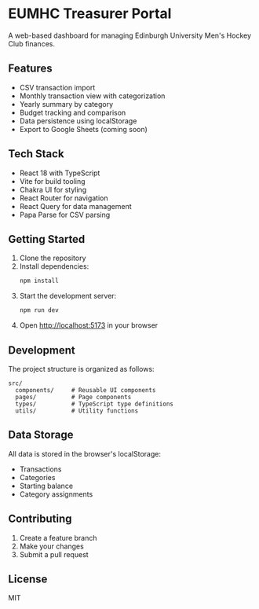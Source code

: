 # EUMHC Treasurer Portal

A web-based dashboard for managing Edinburgh University Men's Hockey Club finances.

## Features

- CSV transaction import
- Monthly transaction view with categorization
- Yearly summary by category
- Budget tracking and comparison
- Data persistence using localStorage
- Export to Google Sheets (coming soon)

## Tech Stack

- React 18 with TypeScript
- Vite for build tooling
- Chakra UI for styling
- React Router for navigation
- React Query for data management
- Papa Parse for CSV parsing

## Getting Started

1. Clone the repository
2. Install dependencies:
   ```bash
   npm install
   ```
3. Start the development server:
   ```bash
   npm run dev
   ```
4. Open [http://localhost:5173](http://localhost:5173) in your browser

## Development

The project structure is organized as follows:

```
src/
  components/     # Reusable UI components
  pages/          # Page components
  types/          # TypeScript type definitions
  utils/          # Utility functions
```

## Data Storage

All data is stored in the browser's localStorage:
- Transactions
- Categories
- Starting balance
- Category assignments

## Contributing

1. Create a feature branch
2. Make your changes
3. Submit a pull request

## License

MIT
